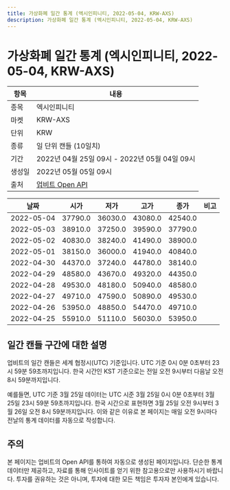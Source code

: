 ```yaml
---
title: 가상화폐 일간 통계 (엑시인피니티, 2022-05-04, KRW-AXS)
description: 가상화폐 일간 통계 (엑시인피니티, 2022-05-04, KRW-AXS)
---
```



가상화폐 일간 통계 (엑시인피니티, 2022-05-04, KRW-AXS)
===

|항목|내용|
|--|--|
|종목|엑시인피니티|
|마켓|KRW-AXS|
|단위|KRW|
|종류|일 단위 캔들 (10일치)|
|기간|2022년 04월 25일 09시 - 2022년 05월 04일 09시|
|생성일|2022년 05월 05일 09시|
|출처|[업비트 Open API](https://docs.upbit.com)|


|날짜|시가|저가|고가|종가|비고|
|--|--|--|--|--|--|
|2022-05-04|37790.0|36030.0|43080.0|42540.0|    |
|2022-05-03|38910.0|37250.0|39590.0|37790.0|    |
|2022-05-02|40830.0|38240.0|41490.0|38900.0|    |
|2022-05-01|38150.0|36000.0|41940.0|40840.0|    |
|2022-04-30|44370.0|37240.0|44780.0|38140.0|    |
|2022-04-29|48580.0|43670.0|49320.0|44350.0|    |
|2022-04-28|49530.0|48180.0|50940.0|48580.0|    |
|2022-04-27|49710.0|47590.0|50890.0|49530.0|    |
|2022-04-26|53950.0|48850.0|54470.0|49710.0|    |
|2022-04-25|55910.0|51110.0|56030.0|53950.0|    |


일간 캔들 구간에 대한 설명
---


업비트의 일간 캔들은 세계 협정시(UTC) 기준입니다. 
UTC 기준 0시 0분 0초부터 23시 59분 59초까지입니다. 
한국 시간인 KST 기준으로는 전일 오전 9시부터 다음날 오전 8시 59분까지입니다. 


예를들면, UTC 기준 3월 25일 데이터는 UTC 시준 3월 25일 0시 0분 0초부터 3월 25일 23시 59분 59초까지입니다. 
한국 시간으로 표현하면 3월 25일 오전 9시부터 3월 26일 오전 8시 59분까지입니다. 
이와 같은 이유로 본 페이지는 매일 오전 9시마다 전날의 통계 데이터를 자동으로 작성합니다. 


주의
---


본 페이지는 업비트의 Open API를 통하여 자동으로 생성된 페이지입니다. 
단순한 통계 데이터만 제공하고, 자료를 통해 인사이트를 얻기 위한 참고용으로만 사용하시기 바랍니다. 
투자를 권유하는 것은 아니며, 투자에 대한 모든 책임은 투자자 본인에게 있습니다. 
